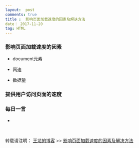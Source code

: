 ```yaml
---
layout:  post
comments: true
title :  影响页面加载速度的因素及解决方法
date： 2017-11-20
tag: HTML
---
```



###  影响页面加载速度的因素

* document元素

* 网速

* 数据量

###  提供用户访问页面的速度




###  每日一言

*

<br>


转载请注明： [王龙的博客](http://wanglong.org.cn/) >> [影响页面加载速度的因素及解决方法](http://wanglong.org.cn/2017/11/html_onload_speed/)